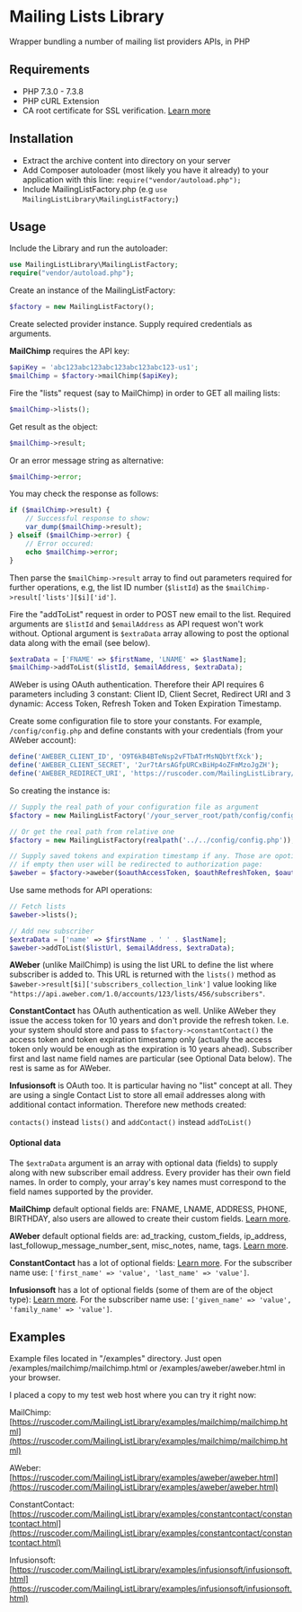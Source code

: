 # Mailing Lists Library

Wrapper bundling a number of mailing list providers APIs, in PHP

## Requirements

* PHP 7.3.0 - 7.3.8
* PHP cURL Extension
* CA root certificate for SSL verification. [Learn more](http://snippets.webaware.com.au/howto/stop-turning-off-curlopt_ssl_verifypeer-and-fix-your-php-config/)

## Installation

* Extract the archive content into directory on your server
* Add Composer autoloader (most likely you have it already) to your application with this line: ```require("vendor/autoload.php");```
* Include MailingListFactory.php (e.g ```use MailingListLibrary\MailingListFactory;```)

## Usage

Include the Library and run the autoloader:
```php
use MailingListLibrary\MailingListFactory;
require("vendor/autoload.php");
```
Create an instance of the MailingListFactory:  
```php 
$factory = new MailingListFactory();
```
Create selected provider instance. Supply required credentials as arguments.

**MailChimp** requires the API key:
```php
$apiKey = 'abc123abc123abc123abc123abc123-us1';
$mailChimp = $factory->mailChimp($apiKey);
``` 
Fire the "lists" request (say to MailChimp) in order to GET all mailing lists:
```php
$mailChimp->lists();
```
Get result as the object:
```php
$mailChimp->result;
```
Or an error message string as alternative:
```php
$mailChimp->error;
```
You may check the response as follows:
```php
if ($mailChimp->result) {
    // Successful response to show:
    var_dump($mailChimp->result);
} elseif ($mailChimp->error) {
    // Error occured:
    echo $mailChimp->error;
}
```
Then parse the ```$mailChimp->result``` array to find out parameters required for further operations,
e.g, the list ID number (```$listId```) as the ```$mailChimp->result['lists'][$i]['id']```.
 
Fire the "addToList" request in order to POST new email to the list.
Required arguments are ``$listId`` and ``$emailAddress`` as API request won't work without.
Optional argument is ``$extraData`` array allowing to post the optional data along with 
the email (see below).
```php
$extraData = ['FNAME' => $firstName, 'LNAME' => $lastName];
$mailChimp->addToList($listId, $emailAddress, $extraData);
```
AWeber is using OAuth authentication. Therefore their API requires 6 parameters including 
3 constant: Client ID, Client Secret, Redirect URI and 3 dynamic: Access Token, Refresh Token 
and Token Expiration Timestamp. 

Create some configuration file to store your constants. For example, ```/config/config.php``` 
and define constants with your credentials (from your AWeber account):
```php
define('AWEBER_CLIENT_ID', 'O9T6kB4BTeNsp2vFTbATrMsNQbYtfXck');
define('AWEBER_CLIENT_SECRET', '2ur7tArsAGfpURCxBiHp4oZFmMzoJgZH');
define('AWEBER_REDIRECT_URI', 'https://ruscoder.com/MailingListLibrary/examples/aweber/aweber.php');
```
So creating the instance is: 
```php
// Supply the real path of your configuration file as argument
$factory = new MailingListFactory('/your_server_root/path/config/config.php');

// Or get the real path from relative one
$factory = new MailingListFactory(realpath('../../config/config.php'));

// Supply saved tokens and expiration timestamp if any. Those are opotional arguments, 
// if empty then user will be redirected to authorization page: 
$aweber = $factory->aweber($oauthAccessToken, $oauthRefreshToken, $oauthExpiresToken);
```
Use same methods for API operations:
```php
// Fetch lists
$aweber->lists();

// Add new subscriber
$extraData = ['name' => $firstName . ' ' . $lastName];
$aweber->addToList($listUrl, $emailAddress, $extraData);
```
**AWeber** (unlike MailChimp) is using the list URL to define the list where subscriber is added to.
This URL is returned with the ```lists()``` method as ```$aweber->result[$i]['subscribers_collection_link']``` value 
looking like ```"https://api.aweber.com/1.0/accounts/123/lists/456/subscribers"```.

**ConstantContact** has OAuth authentication as well. Unlike AWeber they issue the access token for 
10 years and don't provide the refresh token. I.e. your system should store and pass to 
 ```$factory->constantContact()``` the access token and token expiration timestamp only 
 (actually the access token only would be enough as the expiration is 10 years ahead). 
 Subscriber first and last name field names are particular (see Optional Data below). The rest is same as for AWeber.
 
**Infusionsoft** is OAuth too. It is particular having no "list" concept at all. 
They are using a single Contact List to store all 
email addresses along with additional contact information. Therefore new methods created:

```contacts()``` instead ```lists()``` and ```addContact()``` instead ```addToList()```

#### Optional data

The ```$extraData``` argument is an array with optional data (fields) to supply along with new subscriber email 
address. Every provider has their own field names. In order to comply, your array's key names must correspond to 
the field names supported by the provider. 

**MailChimp** default optional fields are: FNAME, LNAME, ADDRESS, PHONE, BIRTHDAY, also users
are allowed to create their custom fields. [Learn more](https://mailchimp.com/help/set-default-merge-values/).   

**AWeber** default optional fields are: ad_tracking, custom_fields, ip_address, last_followup_message_number_sent, 
misc_notes, name, tags. [Learn more](https://api.aweber.com/#tag/Subscribers/paths/~1accounts~1{accountId}~1lists~1{listId}~1subscribers/post).

**ConstantContact** has a lot of optional fields: 
[Learn more](https://developer.constantcontact.com/docs/contacts-api/contacts-collection.html?method=POST). 
For the subscriber name use: ```['first_name' => 'value', 'last_name' => 'value']```.

**Infusionsoft** has a lot of optional fields (some of them are of the object type):
[Learn more](https://developer.infusionsoft.com/docs/rest/#!/Contact/createContactUsingPOST).
For the subscriber name use: ```['given_name' => 'value', 'family_name' => 'value']```. 

## Examples

Example files located in "/examples" directory. Just open /examples/mailchimp/mailchimp.html or 
/examples/aweber/aweber.html in your browser.

I placed a copy to my test web host where you can try it right now:

MailChimp: [https://ruscoder.com/MailingListLibrary/examples/mailchimp/mailchimp.html](https://ruscoder.com/MailingListLibrary/examples/mailchimp/mailchimp.html)

AWeber: [https://ruscoder.com/MailingListLibrary/examples/aweber/aweber.html](https://ruscoder.com/MailingListLibrary/examples/aweber/aweber.html)

ConstantContact: [https://ruscoder.com/MailingListLibrary/examples/constantcontact/constantcontact.html](https://ruscoder.com/MailingListLibrary/examples/constantcontact/constantcontact.html)

Infusionsoft: [https://ruscoder.com/MailingListLibrary/examples/infusionsoft/infusionsoft.html](https://ruscoder.com/MailingListLibrary/examples/infusionsoft/infusionsoft.html)